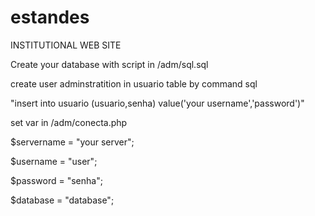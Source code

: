 # estandes

INSTITUTIONAL WEB SITE

Create your database with script in /adm/sql.sql

create user adminstratition in usuario table by command sql

"insert into usuario (usuario,senha) value('your username','password')"

set var in /adm/conecta.php

$servername = "your server";

$username = "user";

$password = "senha";

$database = "database";

